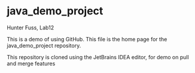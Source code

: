 # java_demo_project
Hunter Fuss, Lab12

This is a demo of using GitHub.
This file is the home page for the java_demo_project repository.

This repository is cloned using the JetBrains IDEA editor, for demo on pull and merge features
